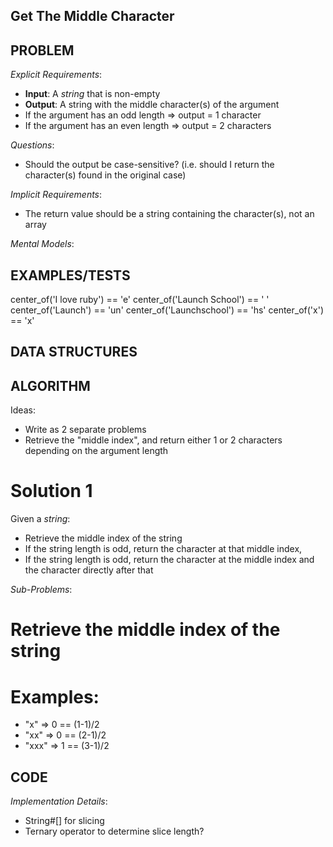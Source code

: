 ## Get The Middle Character

## PROBLEM

*Explicit Requirements*:
- **Input**: A _string_ that is non-empty
- **Output**: A string with the middle character(s) of the argument
- If the argument has an odd length => output = 1 character
- If the argument has an even length => output = 2 characters

*Questions*:
- Should the output be case-sensitive? (i.e. should I return the character(s) found in the original case)

*Implicit Requirements*:
- The return value should be a string containing the character(s), not an array

*Mental Models*:


## EXAMPLES/TESTS

center_of('I love ruby') == 'e'
center_of('Launch School') == ' '
center_of('Launch') == 'un'
center_of('Launchschool') == 'hs'
center_of('x') == 'x'

## DATA STRUCTURES



## ALGORITHM

Ideas:
- Write as 2 separate problems
- Retrieve the "middle index", and return either 1 or 2 characters depending on the argument length

# Solution 1

Given a _string_:
- Retrieve the middle index of the string
- If the string length is odd, return the character at that middle index,
- If the string length is odd, return the character at the middle index and the character directly after that

*Sub-Problems*:

# **Retrieve the middle index of the string**

# Examples:
- "x" => 0 == (1-1)/2
- "xx" => 0 == (2-1)/2
- "xxx" => 1 == (3-1)/2

## CODE

*Implementation Details*:
- String#[] for slicing
- Ternary operator to determine slice length?